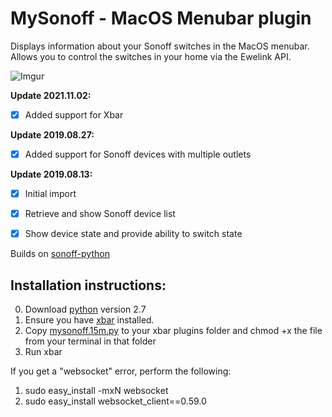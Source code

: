 
# MySonoff - MacOS Menubar plugin

Displays information about your Sonoff switches in the MacOS menubar. Allows you to control the switches in your home via the Ewelink API.

![Imgur](https://i.imgur.com/e01uIu6.png)

**Update 2021.11.02:**
- [X] Added support for Xbar

**Update 2019.08.27:**
- [X] Added support for Sonoff devices with multiple outlets

**Update 2019.08.13:**
- [X] Initial import 
- [X] Retrieve and show Sonoff device list 
- [X] Show device state and provide ability to switch state


Builds on [sonoff-python](https://pypi.org/project/sonoff-python/)

## Installation instructions: 

0. Download [python](http://www.python.org) version 2.7  
1. Ensure you have [xbar](https://github.com/matryer/xbar/releases/latest) installed.
2. Copy [mysonoff.15m.py](mysonoff.15m.py) to your xbar plugins folder and chmod +x the file from your terminal in that folder
4. Run xbar

If you get a "websocket" error, perform the following: 

1. sudo easy_install -mxN websocket
2. sudo easy_install websocket_client==0.59.0
